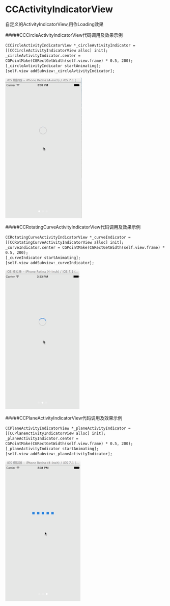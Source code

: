 CCActivityIndicatorView
=======================
自定义的ActivityIndicatorView,用作Loading效果

#####CCCircleActivityIndicatorView代码调用及效果示例
```
CCCircleActivityIndicatorView *_circleAvtivityIndicator = [[CCCircleActivityIndicatorView alloc] init];
_circleAvtivityIndicator.center = CGPointMake(CGRectGetWidth(self.view.frame) * 0.5, 200);
[_circleAvtivityIndicator startAnimating];
[self.view addSubview:_circleAvtivityIndicator];
```

![](https://raw.githubusercontent.com/cocoa-chen/CCActivityIndicatorView/master/CCActivityIndicatorViewDemo/screenshot/screenshot1.gif)

#####CCRotatingCurveActivityIndicatorView代码调用及效果示例
```
CCRotatingCurveActivityIndicatorView *_curveIndicator = [[CCRotatingCurveActivityIndicatorView alloc] init];
_curveIndicator.center = CGPointMake(CGRectGetWidth(self.view.frame) * 0.5, 200);
[_curveIndicator startAnimating];
[self.view addSubview:_curveIndicator];
```

![](https://raw.githubusercontent.com/cocoa-chen/CCActivityIndicatorView/master/CCActivityIndicatorViewDemo/screenshot/screenshot2.gif)

#####CCPlaneActivityIndicatorView代码调用及效果示例
```
CCPlaneActivityIndicatorView *_planeActivityIndicator = [[CCPlaneActivityIndicatorView alloc] init];
_planeActivityIndicator.center = CGPointMake(CGRectGetWidth(self.view.frame) * 0.5, 200);
[_planeActivityIndicator startAnimating];
[self.view addSubview:_planeActivityIndicator];
```

![](https://raw.githubusercontent.com/cocoa-chen/CCActivityIndicatorView/master/CCActivityIndicatorViewDemo/screenshot/screenshot3.gif)


